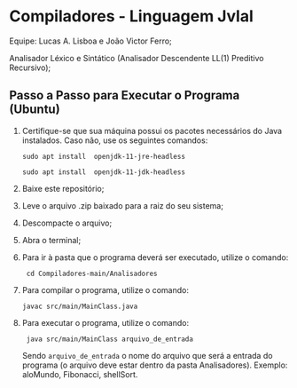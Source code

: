 # Compiladores - Linguagem Jvlal

Equipe: Lucas A. Lisboa e João Victor Ferro;

Analisador Léxico e Sintático (Analisador Descendente LL(1) Preditivo Recursivo);

## Passo a Passo para Executar o Programa (Ubuntu)
1. Certifique-se que sua máquina possui os pacotes necessários do Java instalados. Caso não, use os seguintes comandos:
   
   ``` sudo apt install  openjdk-11-jre-headless ```
   
   ``` sudo apt install  openjdk-11-jdk-headless ```

2. Baixe este repositório;
3. Leve o arquivo .zip baixado para a raiz do seu sistema;
4. Descompacte o arquivo;
5. Abra o terminal;
6. Para ir à pasta que o programa deverá ser executado, utilize o comando:

   ``` cd Compiladores-main/Analisadores```

7. Para compilar o programa, utilize o comando:

   ``` javac src/main/MainClass.java ```
   
8. Para executar o programa, utilize o comando: 

   ``` java src/main/MainClass arquivo_de_entrada```

   Sendo `arquivo_de_entrada` o nome do arquivo que será a entrada do programa (o arquivo deve estar dentro da pasta Analisadores). Exemplo: aloMundo, Fibonacci, shellSort.

